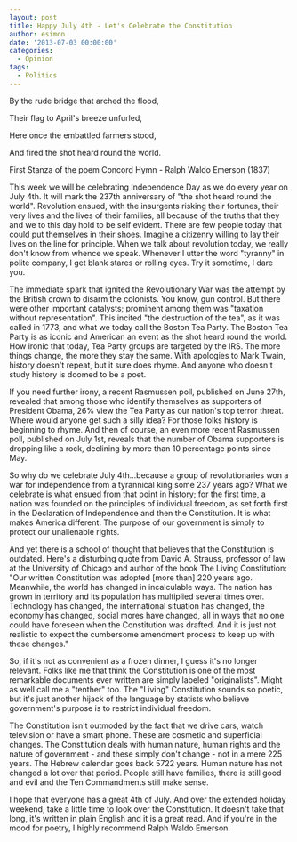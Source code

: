 ```yaml
---
layout: post
title: Happy July 4th - Let's Celebrate the Constitution
author: esimon
date: '2013-07-03 00:00:00'
categories:
  - Opinion
tags:
  - Politics
---
```

By the rude bridge that arched the flood,

Their flag to April's breeze unfurled,

Here once the embattled farmers stood,

And fired the shot heard round the world.

First Stanza of the poem Concord Hymn - Ralph Waldo Emerson (1837)

This week we will be celebrating Independence Day as we do every year on July 4th. It will mark the 237th anniversary of "the shot heard round the world". Revolution ensued, with the insurgents risking their fortunes, their very lives and the lives of their families, all because of the truths that they and we to this day hold to be self evident. There are few people today that could put themselves in their shoes. Imagine a citizenry willing to lay their lives on the line for principle. When we talk about revolution today, we really don't know from whence we speak. Whenever I utter the word "tyranny" in polite company, I get blank stares or rolling eyes. Try it sometime, I dare you. 

The immediate spark that ignited the Revolutionary War was the attempt by the British crown to disarm the colonists. You know, gun control. But there were other important catalysts; prominent among them was "taxation without representation". This incited "the destruction of the tea", as it was called in 1773, and what we today call the Boston Tea Party. The Boston Tea Party is as iconic and American an event as the shot heard round the world. How ironic that today, Tea Party groups are targeted by the IRS. The more things change, the more they stay the same. With apologies to Mark Twain, history doesn't repeat, but it sure does rhyme. And anyone who doesn't study history is doomed to be a poet. 

If you need further irony, a recent Rasmussen poll, published on June 27th, revealed that among those who identify themselves as supporters of President Obama, 26% view the Tea Party as our nation's top terror threat. Where would anyone get such a silly idea? For those folks history is beginning to rhyme. And then of course, an even more recent Rasmussen poll, published on July 1st, reveals that the number of Obama supporters is dropping like a rock, declining by more than 10 percentage points since May. 

So why do we celebrate July 4th...because a group of revolutionaries won a war for independence from a tyrannical king some 237 years ago? What we celebrate is what ensued from that point in history; for the first time, a nation was founded on the principles of individual freedom, as set forth first in the Declaration of Independence and then the Constitution. It is what makes America different. The purpose of our government is simply to protect our unalienable rights. 

And yet there is a school of thought that believes that the Constitution is outdated. Here's a disturbing quote from David A. Strauss, professor of law at the University of Chicago and author of the book The Living Constitution: "Our written Constitution was adopted [more than] 220 years ago. Meanwhile, the world has changed in incalculable ways. The nation has grown in territory and its population has multiplied several times over. Technology has changed, the international situation has changed, the economy has changed, social mores have changed, all in ways that no one could have foreseen when the Constitution was drafted. And it is just not realistic to expect the cumbersome amendment process to keep up with these changes."

So, if it's not as convenient as a frozen dinner, I guess it's no longer relevant. Folks like me that think the Constitution is one of the most remarkable documents ever written are simply labeled "originalists". Might as well call me a "tenther" too. The "Living" Constitution sounds so poetic, but it's just another hijack of the language by statists who believe government's purpose is to restrict individual freedom. 

The Constitution isn't outmoded by the fact that we drive cars, watch television or have a smart phone. These are cosmetic and superficial changes. The Constitution deals with human nature, human rights and the nature of government - and these simply don't change - not in a mere 225 years. The Hebrew calendar goes back 5722 years. Human nature has not changed a lot over that period. People still have families, there is still good and evil and the Ten Commandments still make sense. 

I hope that everyone has a great 4th of July. And over the extended holiday weekend, take a little time to look over the Constitution. It doesn't take that long, it's written in plain English and it is a great read. And if you're in the mood for poetry, I highly recommend Ralph Waldo Emerson. 

